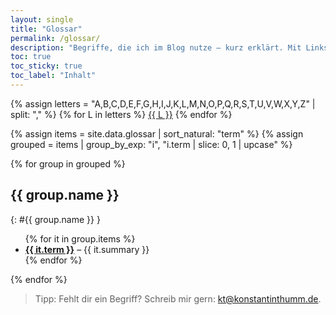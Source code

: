 ```yaml
---
layout: single
title: "Glossar"
permalink: /glossar/
description: "Begriffe, die ich im Blog nutze – kurz erklärt. Mit Links zu weiterführenden Seiten."
toc: true
toc_sticky: true
toc_label: "Inhalt"
---
```


<div class="glossar-nav">
  {% assign letters = "A,B,C,D,E,F,G,H,I,J,K,L,M,N,O,P,Q,R,S,T,U,V,W,X,Y,Z" | split: "," %}
  {% for L in letters %}
    <a href="#{{ L }}" class="pill">{{ L }}</a>
  {% endfor %}
</div>

{% assign items = site.data.glossar | sort_natural: "term" %}
{% assign grouped = items | group_by_exp: "i", "i.term | slice: 0, 1 | upcase" %}

{% for group in grouped %}
## {{ group.name }}
{: #{{ group.name }} }

<ul class="glossar-list">
  {% for it in group.items %}
  <li>
    <a href="{{ it.url | relative_url }}"><strong>{{ it.term }}</strong></a>
    <span class="glossar-summary">– {{ it.summary }}</span>
  </li>
  {% endfor %}
</ul>

{% endfor %}

> Tipp: Fehlt dir ein Begriff? Schreib mir gern: [kt@konstantinthumm.de](mailto:kt@konstantinthumm.de).
